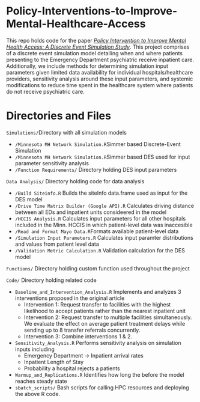 # Policy-Interventions-to-Improve-Mental-Healthcare-Access

This repo holds code for the paper [*Policy Intervention to Improve Mental Health Access: A Discrete Event Simulation Study*](https://arxiv.org/abs/2304.13849). This project comprises of a discrete event simulation model detailing when and where patients presenting to the Emergency Department psychiatric receive inpatient care. Additionally, we include methods for determining simulation input parameters given limited data availability for individual hospitals/healthcare providers, sensitivity analysis around these input parameters, and systemic modifications to reduce time spent in the healthcare system where patients do not receive psychiatric care.

# Directories and Files
`Simulations/`Directory with all simulation models
- `/Minnesota MH Network Simulation.R`Simmer based Discrete-Event Simulation 
- `/Minnesota MH Network Simulation.R`Simmer based DES used for input parameter sensitivity analysis
- `/Function Requirements/` Directory holding DES input parameters

`Data Analysis/` Directory holding code for data analysis
- `/Build Siteinfo.R` Builds the siteInfo data.frame used as input for the DES model
- `/Drive Time Matrix Builder (Google API).R` Calculates driving distance between all EDs and inpatient units consideered in the model
- `/HCCIS Analysis.R` Calculates input parameters for all other hospitals included in the Minn. HCCIS in which patient-level data was inaccesible
- `/Read and Format Mayo Data.R`Formats available patient-level data
- `/Simulation Input Parameters.R` Calculates input paramter distributions and values from patient level data
- `/Validation Metric Calculation.R` Validation calculation for the DES model

`Functions/` Directory holding custom function used throughout the project

`Code/` Directory holding related code
- `Baseline_and_Intervention_Analysis.R` Implements and analyzes 3 interventions proposed in the original article
    - Intervention 1: Request transfer to facilities with the highest likelihood to accept patients rather than the nearest inpatient unit
    - Intervention 2: Request transfer to multiple facilities simultaneously. We evaluate the effect on average patient treatment delays while sending up to 8 transfer referrals concurrently. 
    - Intervention 3: Combine interventions 1 & 2. 
- `Sensitivity_Analysis.R` Performs sensitivity analysis on simulation inputs including
    - Emergency Department -> Inpatient arrival rates 
    - Inpatient Length of Stay
    - Probability a hospital rejects a patients
- `Warmup_and_Replications.R` Identifies how long the before the model reaches steady state
- `sbatch_scripts/` Bash scripts for calling HPC resources and deploying the above R code.

